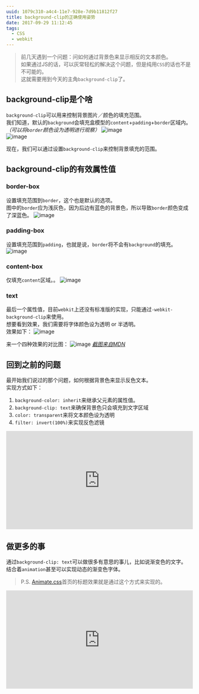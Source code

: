 ```yaml
---
uuid: 1079c310-a4c4-11e7-928e-7d9b11812f27
title: background-clip的正确使用姿势
date: 2017-09-29 11:12:45
tags:
  - CSS
  - webkit
---
```


> 前几天遇到一个问题：问如何通过背景色来显示相反的文本颜色。  
> 如果通过JS的话，可以灰常轻松的解决这个问题，但是纯用`CSS`的话也不是不可能的。  
> 这就需要用到今天的主角`background-clip`了。

<!-- more -->

## background-clip是个啥

`background-clip`可以用来控制背景图片／颜色的填充范围。  
我们知道，默认的`background`会填充盒模型的`content`+`padding`+`border`区域内。*（可以将`border`颜色设为透明进行观察）*
![image](https://user-images.githubusercontent.com/9568094/31004045-4c15cd4e-a4b8-11e7-9345-51e60433d81a.png)  
![image](https://user-images.githubusercontent.com/9568094/31004440-08d589d2-a4ba-11e7-882d-2b7ec06d2b2f.png)  

现在，我们可以通过设置`background-clip`来控制背景填充的范围。

## background-clip的有效属性值

### border-box

设置填充范围到`border`，这个也是默认的选项。  
图中的`border`应为浅灰色，因为后边有蓝色的背景色，所以导致`border`颜色变成了深蓝色。
![image](https://user-images.githubusercontent.com/9568094/31004753-5dbef9c8-a4bb-11e7-8cc7-3782c35520b1.png)

### padding-box

设置填充范围到`padding`，也就是说，`border`将不会有`background`的填充。
![image](https://user-images.githubusercontent.com/9568094/31004783-84850ba6-a4bb-11e7-9d1e-2cd16bb9c017.png)

### content-box

仅填充`content`区域。。
![image](https://user-images.githubusercontent.com/9568094/31004815-98d8afcc-a4bb-11e7-9d1a-9c1ada0367f3.png)

### text

最后一个属性值，目前`webkit`上还没有标准版的实现，只能通过`-webkit-background-clip`来使用。  
想要看到效果，我们需要将字体颜色设为透明 or 半透明。  
效果如下：
![image](https://user-images.githubusercontent.com/9568094/31004960-43a69964-a4bc-11e7-801a-ef21d797c43f.png)

来一个四种效果的对比图：
![image](https://user-images.githubusercontent.com/9568094/31005151-18023d58-a4bd-11e7-95d7-f6d9b60cf166.png)
*[截图来自MDN](https://developer.mozilla.org/en-US/docs/Web/CSS/background-clip)*

## 回到之前的问题

最开始我们说过的那个问题，如何根据背景色来显示反色文本。  
实现方式如下：
1. `background-color: inherit`来继承父元素的属性值。
2. `background-clip: text`来确保背景色只会填充到文字区域
3. `color: transparent`来将文本颜色设为透明
4. `filter: invert(100%)`来实现反色滤镜

<iframe height='265' scrolling='no' title='aLWWeR' src='http://codepen.io/Jiasm/embed/aLWWeR/?height=265&theme-id=0&default-tab=css,result&embed-version=2' frameborder='no' allowtransparency='true' allowfullscreen='true' style='width: 100%;'>See the Pen <a href='https://codepen.io/Jiasm/pen/aLWWeR/'>aLWWeR</a> by 贾顺名 (<a href='https://codepen.io/Jiasm'>@Jiasm</a>) on <a href='https://codepen.io'>CodePen</a>.
</iframe>

## 做更多的事

通过`background-clip: text`可以做很多有意思的事儿，比如说渐变色的文字。
结合着`animation`甚至可以实现动态的渐变色字体。
> P.S. [Animate.css](https://daneden.github.io/animate.css/)首页的标题效果就是通过这个方式来实现的。  

<iframe height='265' scrolling='no' title='GMoXaM' src='http://codepen.io/Jiasm/embed/GMoXaM/?height=265&theme-id=0&default-tab=css,result&embed-version=2' frameborder='no' allowtransparency='true' allowfullscreen='true' style='width: 100%;'>See the Pen <a href='https://codepen.io/Jiasm/pen/GMoXaM/'>GMoXaM</a> by 贾顺名 (<a href='https://codepen.io/Jiasm'>@Jiasm</a>) on <a href='https://codepen.io'>CodePen</a>.
</iframe>

